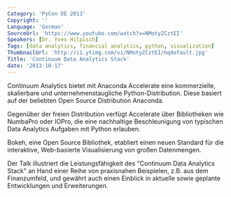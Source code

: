 ```yaml
---
Category: 'PyCon DE 2013'
Copyright: ''
Language: 'German'
SourceUrl: 'https://www.youtube.com/watch?v=NMotyZCztEI'
Speakers: [Dr. Yves Hilpisch]
Tags: [data analytics, financial analytics, python, visualization]
ThumbnailUrl: 'http://i1.ytimg.com/vi/NMotyZCztEI/hqdefault.jpg'
Title: 'Continuum Data Analytics Stack'
date: '2013-10-17'
---
```

Continuum Analytics bietet mit Anaconda Accelerate eine kommerzielle, skalierbare und unternehmenstaugliche Python-Distribution. Diese basiert auf der beliebten Open Source Distribution Anaconda.

Gegenüber der freien Distribution verfügt Accelerate über Bibliotheken wie NumbaPro oder IOPro, die eine nachhaltige Beschleunigung von typischen Data Analytics Aufgaben mit Python  erlauben.

Bokeh, eine Open Source Bibliothek, etabliert einen neuen Standard für die interaktive, Web-basierte Visualisierung von großen Datenmengen.

Der Talk illustriert die Leistungsfähigkeit des "Continuum Data Analytics Stack" an Hand einer Reihe von praxisnahen Beispielen, z.B. aus dem Finanzumfeld, und gewährt auch einen Einblick in aktuelle sowie geplante Entwicklungen und Erweiterungen.
